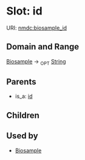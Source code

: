 
# Slot: id




URI: [nmdc:biosample_id](https://microbiomedata/meta/biosample_id)

## Domain and Range

[Biosample](Biosample.md) ->  <sub>OPT</sub> [String](String.md)

## Parents

 *  is_a: [id](id.md)

## Children


## Used by

 * [Biosample](Biosample.md)
